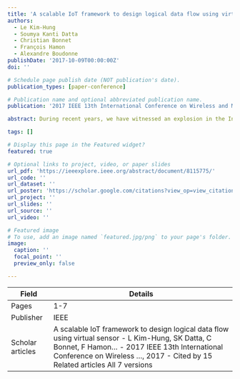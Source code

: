 ```yaml
---
title: 'A scalable IoT framework to design logical data flow using virtual sensor'
authors:
  - Le Kim-Hung
  - Soumya Kanti Datta
  - Christian Bonnet
  - François Hamon
  - Alexandre Boudonne
publishDate: '2017-10-09T00:00:00Z'
doi: ''

# Schedule page publish date (NOT publication's date).
publication_types: [paper-conference]

# Publication name and optional abbreviated publication name.
publication: '2017 IEEE 13th International Conference on Wireless and Mobile Computing, Networking and Communications (WiMob)'

abstract: During recent years, we have witnessed an explosion in the Internet of Thing (IoT) in terms of the number and types of physical devices. However, there are many limitations of these devices regarding their computing power, storage, and connection capabilities. They affect on-device processing of sensed data significantly. Centralized treatment of IoT data has proven challenging for many use cases demanding real time response. This paper aims at augmenting sensor data processing using the concept of virtual sensors. We propose a scalable virtual sensor framework that supports building a logical dataflow (LDF) by visualizing either physical sensors or custom virtual sensors. The process produces high-level information from the sensed data that can be easily perceived by machines and humans. A web-based virtual sensor editor (VSE) is also implemented on the top of the framework to simplify creation and …

tags: []

# Display this page in the Featured widget?
featured: true

# Optional links to project, video, or paper slides
url_pdf: 'https://ieeexplore.ieee.org/abstract/document/8115775/'
url_code: ''
url_dataset: ''
url_poster: 'https://scholar.google.com/citations?view_op=view_citation&hl=en&user=6bDvWw0AAAAJ&pagesize=100&citation_for_view=6bDvWw0AAAAJ:W7OEmFMy1HYC'
url_project: ''
url_slides: ''
url_source: ''
url_video: ''

# Featured image
# To use, add an image named `featured.jpg/png` to your page's folder.
image:
  caption: ''
  focal_point: ''
  preview_only: false

---
```


|Field|Details|
|-----|-------|
|Pages|1-7|
|Publisher|IEEE|
|Scholar articles|A scalable IoT framework to design logical data flow using virtual sensor - L Kim-Hung, SK Datta, C Bonnet, F Hamon… - 2017 IEEE 13th International Conference on Wireless …, 2017 - Cited by 15 Related articles All 7 versions|

